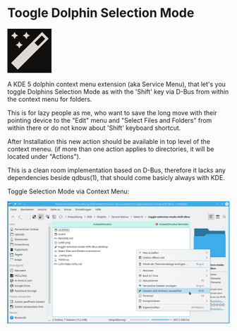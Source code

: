 # Toogle Dolphin Selection Mode

![select it logo](assets/images/toggle-selection-mode-shift-dbus-logo.png)

A KDE 5 dolphin context menu extension (aka Service Menu), that let's you
toggle Dolphins Selection Mode as with the 'Shift' key via D-Bus from within
the context menu for folders.

This is for lazy people as me, who want to save the long move with their
pointing device to the "Edit" menu and "Select Files and Folders" from
within there or do not know about 'Shift' keyboard shortcut.

After Installation this new action should be available in top level of the
context meneu. (if more than one action applies to directories, it will be
located under "Actions").

This is a clean room implementation based on D-Bus, therefore it lacks any
dependencies beside qdbus(1), that should come basicly always with KDE.

Toggle Selection Mode via Context Menu:

![select it in action screenshot](assets/images/toggle-selection-mode-shift-dbus-screen.png)
